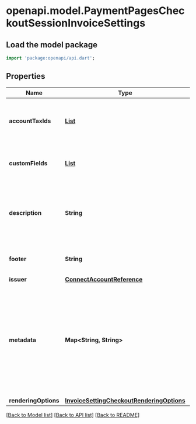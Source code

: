 # openapi.model.PaymentPagesCheckoutSessionInvoiceSettings

## Load the model package
```dart
import 'package:openapi/api.dart';
```

## Properties
Name | Type | Description | Notes
------------ | ------------- | ------------- | -------------
**accountTaxIds** | [**List<InvoiceAccountTaxIdsInner>**](InvoiceAccountTaxIdsInner.md) | The account tax IDs associated with the invoice. | [optional] [default to const []]
**customFields** | [**List<InvoiceSettingCustomField>**](InvoiceSettingCustomField.md) | Custom fields displayed on the invoice. | [optional] [default to const []]
**description** | **String** | An arbitrary string attached to the object. Often useful for displaying to users. | [optional] 
**footer** | **String** | Footer displayed on the invoice. | [optional] 
**issuer** | [**ConnectAccountReference**](ConnectAccountReference.md) |  | [optional] 
**metadata** | **Map<String, String>** | Set of [key-value pairs](https://stripe.com/docs/api/metadata) that you can attach to an object. This can be useful for storing additional information about the object in a structured format. | [optional] [default to const {}]
**renderingOptions** | [**InvoiceSettingCheckoutRenderingOptions**](InvoiceSettingCheckoutRenderingOptions.md) |  | [optional] 

[[Back to Model list]](../README.md#documentation-for-models) [[Back to API list]](../README.md#documentation-for-api-endpoints) [[Back to README]](../README.md)


